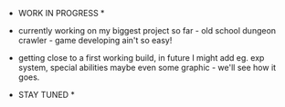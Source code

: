 * WORK IN PROGRESS *

- currently working on my biggest project so far - old school dungeon crawler - game developing ain't so easy!

- getting close to a first working build, in future I might add eg. exp system, special abilities maybe even some graphic - we'll see how it goes.

* STAY TUNED *
